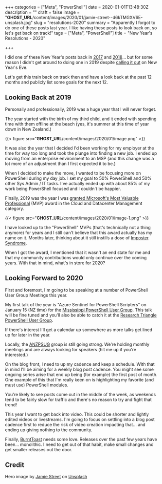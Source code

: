 +++
categories = ["Meta", "PowerShell"]
date = 2020-01-01T13:48:30Z
description = ""
draft = false
image = "__GHOST_URL__/content/images/2020/01/jamie-street--d6kTMGXV6E-unsplash.jpg"
slug = "resolutions-2020"
summary = "Apparently I forgot to do one of these posts last year. I like having these posts to look back on, so let's get back on track!"
tags = ["Meta", "PowerShell"]
title = "New Year's Resolutions - 2020"

+++


I did one of these New Year's posts back in [2017](__GHOST_URL__/2017/01/06/resolution-2017/) and [2018](__GHOST_URL__/2018/01/03/resolution-2018/)... but for some reason I didn't get around to doing one in 2019 despite [calling it out](__GHOST_URL__/2018/12/31/a-toast-to-2018/) on New Year's Eve.

Let's get this train back on track then and have a look back at the past 12 months and publicly list some goals for the next 12.

## Looking Back at 2019

Personally and professionally, 2019 was a huge year that I will never forget.

The year started with the birth of my third child, and it ended with spending time with them offline at the beach (yes, it's summer at this time of year down in New Zealand.)

{{< figure src="__GHOST_URL__/content/images/2020/01/image.png" >}}

It was also the year that I decided I'd been working for my employer at the time for way too long and took the plunge into finding a new job. I ended up moving from an enterprise environment to an MSP (and this change was a lot more of an adjustment than I first expected it to be.)

When I decided to make the move, I wanted to be focusing more on PowerShell during my day job. I set my goal to 50% PowerShell and 50% other Sys Admin / IT tasks. I've actually ended up with about 85% of my work being PowerShell focused and I couldn't be happier.

Finally, 2019 was the year I was [granted Microsoft's Most Valuable Professional](__GHOST_URL__/2019/09/01/mvp-omg/) (MVP) award in the Cloud and Datacenter Management category.

{{< figure src="__GHOST_URL__/content/images/2020/01/image-1.png" >}}

I have looked up to the "PowerShell" MVPs (that's technically not a thing anymore) for years and I still can't believe that this award actually has my name on it. Months later, thinking about it still instills a dose of [Imposter Syndrome](https://winsysblog.com/2018/12/i-have-impostor-syndrome.html).

When I got the award, I mentioned that it wasn't an end state for me and that my community contributions would only continue over the coming years. With that in mind, what's in store for 2020?

## Looking Forward to 2020

First and foremost, I'm going to be speaking at a number of PowerShell User Group Meetings this year.

My first talk of the year is "Azure Sentinel for PowerShell Scripters" on January 15 (NZ time) for the [Mississippi PowerShell User Group](https://mspsug.com/2019/12/31/mspsug-january-2020-virtual-meeting-azure-sentinel-for-powershell-scripters/). This talk will be fine tuned and you'll also be able to catch it at the [Research Triangle PowerShell User Group](https://rtpsug.com/).

If there's interest I'll get a calendar up somewhere as more talks get lined up for later in the year.

Locally, the [ANZPSUG](https://anzpsug.github.io/) group is still going strong. We're holding monthly meetings and are always looking for speakers (hit me up if you're interested.)

On the blog front, I need to up my cadence and keep a schedule. With that in mind I'll be aiming for a weekly blog post cadence. You might see some ongoing series arise that end up being (for example) the first post of month. One example of this that I'm really keen on is highlighting my favorite (and must use) PowerShell modules.

You're likely to see posts come out in the middle of the week, as weekends tend to be fairly slow for traffic and there's no reason to try and fight that trend!

This year I want to get back into video. This could be shorter and lightly edited videos or livestreams. I'm going to focus on settling into a blog post cadence first to reduce the risk of video creation impacting that... and ending up giving nothing to the community.

Finally, [BurntToast](https://github.com/windos/BurntToast) needs some love. Releases over the past few years have been... monolithic. I need to get out of that habit, make small changes and get smaller releases out the door.

## Credit

Hero image by [Jamie Street](https://unsplash.com/@jamie452?utm_source=unsplash&utm_medium=referral&utm_content=creditCopyText) on [Unsplash](https://unsplash.com/s/photos/2020?utm_source=unsplash&utm_medium=referral&utm_content=creditCopyText)

